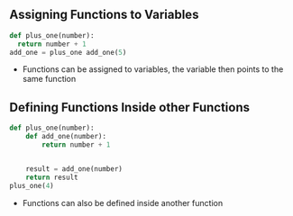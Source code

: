 ## Assigning Functions to Variables
```python
def plus_one(number):     
  return number + 1  
add_one = plus_one add_one(5)
```
- Functions can be assigned to variables, the variable then points to the same function
## Defining Functions Inside other Functions 
```python
def plus_one(number):
    def add_one(number):
        return number + 1


    result = add_one(number)
    return result
plus_one(4)
```
- Functions can also be defined inside another function
